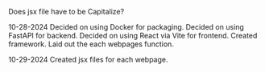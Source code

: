 Does jsx file have to be Capitalize?

10-28-2024
Decided on using Docker for packaging.
Decided on using FastAPI for backend.
Decided on using React via Vite for frontend.
Created framework.
Laid out the each webpages function.

10-29-2024
Created jsx files for each webpage.
